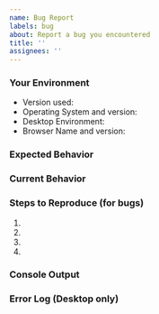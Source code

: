 ```yaml
---
name: Bug Report
labels: bug
about: Report a bug you encountered
title: ''
assignees: ''
---
```


<!--- Your issue may already be reported!
!!! Please search the issues before creating one !!! -->

### Your Environment
<!--- Include as many relevant details about the environment you experienced the bug in -->
* Version used: <!-- version number and package type (snap, deb, etc.) -->
* Operating System and version:
* Desktop Environment: <!-- if on linux-->
* Browser Name and version: <!-- if using the web version-->

### Expected Behavior
<!--- Tell us what should happen -->

### Current Behavior
<!--- Tell us what happens instead of the expected behavior -->

### Steps to Reproduce (for bugs)
<!--- Provide a link to a live example or an unambiguous set of steps to -->
<!--- reproduce this bug. Include code to reproduce, if relevant -->
1.
2.
3.
4.

### Console Output
<!--- Is there any output if you press Ctrl+Shift+i (Cmd+Alt+i for mac) in the console tab? If so please post it here. -->

### Error Log (Desktop only)
<!--- For the desktop versions, there is also an error log file in case there is no console output. 
Usually, you can find it here:
on Linux: 
~/.config/superProductivity/log.log
--or--
~/snap/superproductivity/current/.config/superProductivity/log.log

on macOS: ~/Library/Logs/superProductivity/log.log

on Windows: %USERPROFILE%\AppData\Roaming\superProductivity\log.log
. -->

